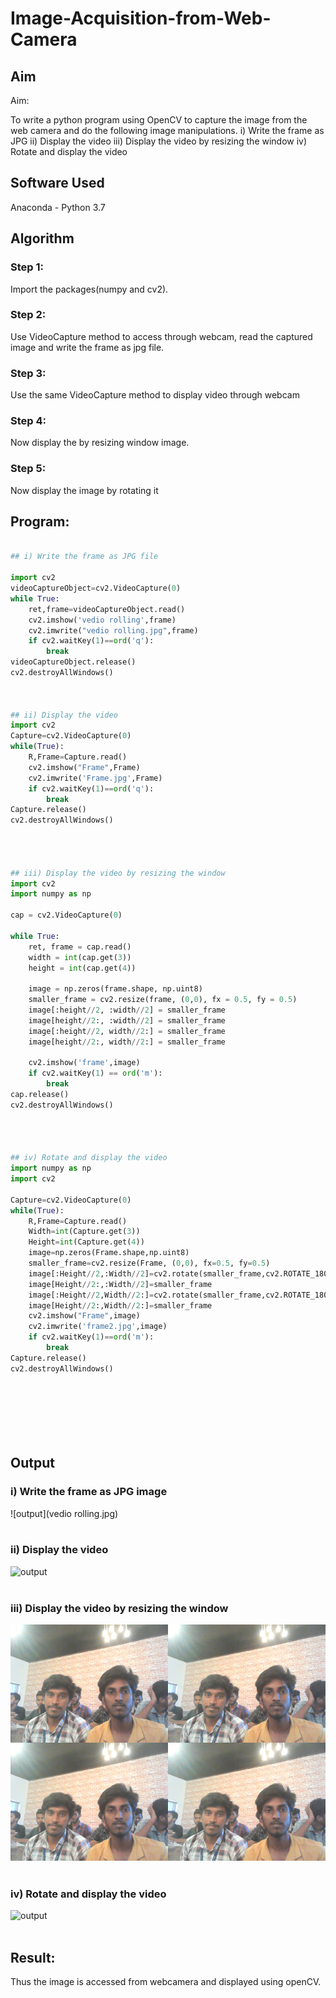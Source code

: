 # Image-Acquisition-from-Web-Camera
## Aim
 
Aim:
 
To write a python program using OpenCV to capture the image from the web camera and do the following image manipulations.
i) Write the frame as JPG 
ii) Display the video 
iii) Display the video by resizing the window
iv) Rotate and display the video

## Software Used
Anaconda - Python 3.7
## Algorithm
### Step 1:
Import the packages(numpy and cv2).
<br>

### Step 2:
Use VideoCapture method to access through webcam, read the captured image and write the frame as jpg file.
<br>

### Step 3:
Use the same VideoCapture method to display video through webcam
<br>

### Step 4:
Now display the by resizing window image.
<br>

### Step 5:
Now display the image by rotating it
<br>

## Program:
``` Python

## i) Write the frame as JPG file

import cv2
videoCaptureObject=cv2.VideoCapture(0)
while True:
    ret,frame=videoCaptureObject.read()
    cv2.imshow('vedio rolling',frame)
    cv2.imwrite("vedio rolling.jpg",frame)
    if cv2.waitKey(1)==ord('q'):
        break
videoCaptureObject.release()
cv2.destroyAllWindows()



## ii) Display the video
import cv2
Capture=cv2.VideoCapture(0)
while(True):
    R,Frame=Capture.read()
    cv2.imshow("Frame",Frame)
    cv2.imwrite('Frame.jpg',Frame)
    if cv2.waitKey(1)==ord('q'):
        break
Capture.release()
cv2.destroyAllWindows()




## iii) Display the video by resizing the window
import cv2
import numpy as np

cap = cv2.VideoCapture(0)

while True:
    ret, frame = cap.read()
    width = int(cap.get(3))
    height = int(cap.get(4))
    
    image = np.zeros(frame.shape, np.uint8)
    smaller_frame = cv2.resize(frame, (0,0), fx = 0.5, fy = 0.5)
    image[:height//2, :width//2] = smaller_frame
    image[height//2:, :width//2] = smaller_frame
    image[:height//2, width//2:] = smaller_frame
    image[height//2:, width//2:] = smaller_frame
    
    cv2.imshow('frame',image)
    if cv2.waitKey(1) == ord('m'):
        break
cap.release()
cv2.destroyAllWindows()




## iv) Rotate and display the video
import numpy as np
import cv2

Capture=cv2.VideoCapture(0)
while(True):
    R,Frame=Capture.read()
    Width=int(Capture.get(3))
    Height=int(Capture.get(4))
    image=np.zeros(Frame.shape,np.uint8)
    smaller_frame=cv2.resize(Frame, (0,0), fx=0.5, fy=0.5)
    image[:Height//2,:Width//2]=cv2.rotate(smaller_frame,cv2.ROTATE_180)
    image[Height//2:,:Width//2]=smaller_frame
    image[:Height//2,Width//2:]=cv2.rotate(smaller_frame,cv2.ROTATE_180)
    image[Height//2:,Width//2:]=smaller_frame
    cv2.imshow("Frame",image)
    cv2.imwrite('frame2.jpg',image)
    if cv2.waitKey(1)==ord('m'):
        break
Capture.release()
cv2.destroyAllWindows()








```
## Output

### i) Write the frame as JPG image
![output](vedio rolling.jpg)
</br>
</br>


### ii) Display the video
![output](Frame.jpg)
</br>
</br>


### iii) Display the video by resizing the window
![output](frame1.png)
</br>
</br>



### iv) Rotate and display the video
![output](frame2.jpg)
</br>
</br>





## Result:
Thus the image is accessed from webcamera and displayed using openCV.
